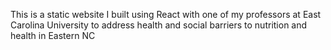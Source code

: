 This is a static website I built using React with one of my professors at East Carolina University to address health and social barriers to nutrition and health in Eastern NC
